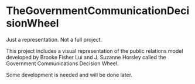 # TheGovernmentCommunicationDecisionWheel
Just a representation. Not a full project. 

This project includes a visual representation of the public relations model developed by Brooke Fisher Lui and J. Suzanne Horsley called the Government Communications Decision Wheel.

Some development is needed and will be done later.